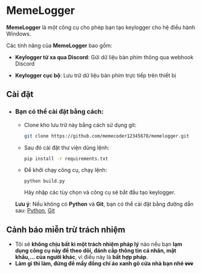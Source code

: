 # MemeLogger

**MemeLogger** là một công cụ cho phép bạn tạo keylogger cho hệ điều hành Windows.

Các tính năng của **MemeLogger** bao gồm: 

  - **Keylogger từ xa qua Discord**: Gửi dữ liệu bàn phím thông qua webhook Discord

  - **Keylogger cục bộ**: Lưu trữ dữ liệu bàn phím trực tiếp trên thiết bị

## Cài đặt

- ### Bạn có thể cài đặt bằng cách:

  + Clone kho lưu trữ này bằng cách sử dụng git:

    ```bash
    git clone https://github.com/memecoder12345678/memelogger.git
    ```
    
  + Sau đó cài đặt thư viện dùng lệnh:

    ```bash
    pip install -r requirements.txt
    ```
    
  + Để khởi chạy công cụ, chạy lệnh:

    ```
    python build.py
    ```
    
    Hãy nhập các tùy chọn và công cụ sẽ bắt đầu tạo keylogger.
    
  **Lưu ý**: Nếu không có **Python** và **Git**, bạn có thể cài đặt bằng đường dẫn sau: [Python](https://www.python.org/downloads "Trang cài đặt Python"), [Git](https://git-scm.com/downloads "Trang cài đặt Git")

## Cảnh báo miễn trừ trách nhiệm

  - Tôi sẽ **không chịu bất kì một trách nhiệm pháp lý** nào nếu bạn **lạm dụng công cụ này để theo dõi, đánh cắp thông tin cá nhân, mật khẩu,... của người khác**, vì điều này là **bất hợp pháp**.
  - **Làm gì thì làm, đừng để mấy đồng chí áo xanh gõ cửa nhà bạn nhé 💀💀💀**
